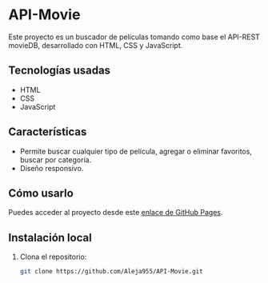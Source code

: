# API-Movie

Este proyecto es un buscador de películas tomando como base el API-REST movieDB, desarrollado con HTML, CSS y JavaScript.

## Tecnologías usadas
- HTML
- CSS
- JavaScript

## Características
- Permite buscar cualquier tipo de película, agregar o eliminar favoritos, buscar por categoría.
- Diseño responsivo.

## Cómo usarlo
Puedes acceder al proyecto desde este [enlace de GitHub Pages](https://aleja955.github.io/API-Movie/).

## Instalación local
1. Clona el repositorio:
   ```bash
   git clone https://github.com/Aleja955/API-Movie.git
